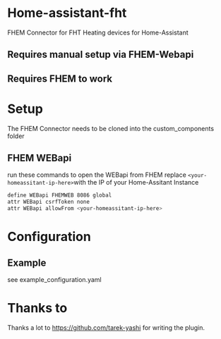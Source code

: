 # Home-assistant-fht
FHEM Connector for FHT Heating devices for Home-Assistant

## Requires manual setup via FHEM-Webapi
## Requires FHEM to work
# Setup
The FHEM Connector needs to be cloned into the custom_components folder
## FHEM WEBapi
run these commands to open the WEBapi from FHEM
replace `<your-homeassitant-ip-here>`with the IP of your Home-Assitant Instance
```bash
define WEBapi FHEMWEB 8086 global
attr WEBapi csrfToken none
attr WEBapi allowFrom <your-homeassitant-ip-here>

```

# Configuration
## Example
see example_configuration.yaml

# Thanks to
Thanks a lot to https://github.com/tarek-yashi for writing the plugin.
